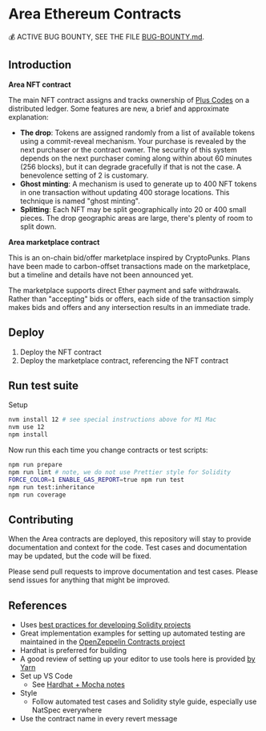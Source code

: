 # Area Ethereum Contracts

:moneybag: ACTIVE BUG BOUNTY, SEE THE FILE [BUG-BOUNTY.md](BUG-BOUNTY.md).

## Introduction

**Area NFT contract**

The main NFT contract assigns and tracks ownership of [Plus Codes](https://github.com/google/open-location-code) on a distributed ledger. Some features are new, a brief and approximate explanation:

- **The drop**: Tokens are assigned randomly from a list of available tokens using a commit-reveal mechanism. Your purchase is revealed by the next purchaser or the contract owner. The security of this system depends on the next purchaser coming along within about 60 minutes (256 blocks), but it can degrade gracefully if that is not the case. A benevolence setting of 2 is customary.
- **Ghost minting**: A mechanism is used to generate up to 400 NFT tokens in one transaction without updating 400 storage locations. This technique is named "ghost minting".
- **Splitting**: Each NFT may be split geographically into 20 or 400 small pieces. The drop geographic areas are large, there's plenty of room to split down.

**Area marketplace contract**

This is an on-chain bid/offer marketplace inspired by CryptoPunks. Plans have been made to carbon-offset transactions made on the marketplace, but a timeline and details have not been announced yet.

The marketplace supports direct Ether payment and safe withdrawals. Rather than "accepting" bids or offers, each side of the transaction simply makes bids and offers and any intersection results in an immediate trade.

## Deploy

1. Deploy the NFT contract
2. Deploy the marketplace contract, referencing the NFT contract

## Run test suite

Setup

```sh
nvm install 12 # see special instructions above for M1 Mac
nvm use 12
npm install
```

Now run this each time you change contracts or test scripts:

```sh
npm run prepare
npm run lint # note, we do not use Prettier style for Solidity
FORCE_COLOR=1 ENABLE_GAS_REPORT=true npm run test
npm run test:inheritance
npm run coverage
```

## Contributing

When the Area contracts are deployed, this repository will stay to provide documentation and context for the code. Test cases and documentation may be updated, but the code will be fixed.

Please send pull requests to improve documentation and test cases. Please send issues for anything that might be improved.

## References

- Uses [best practices for developing Solidity projects](https://github.com/fulldecent/solidity-template)
- Great implementation examples for setting up automated testing are maintained in the [OpenZeppelin Contracts project](https://github.com/OpenZeppelin/openzeppelin-contracts)
- Hardhat is preferred for building
- A good review of setting up your editor to use tools here is provided [by Yarn](https://yarnpkg.com/getting-started/editor-sdks)
- Set up VS Code
  - See [Hardhat + Mocha notes](https://hardhat.org/guides/vscode-tests.html)
- Style
  - Follow automated test cases and Solidity style guide, especially use NatSpec everywhere
- Use the contract name in every revert message
